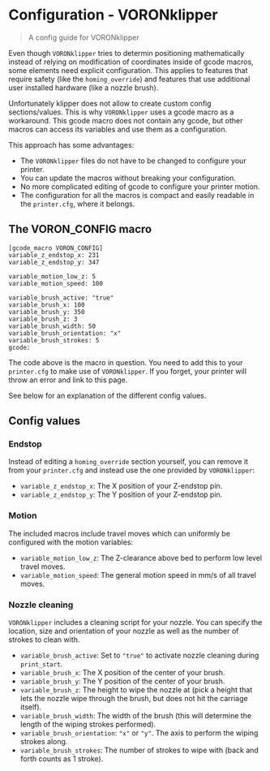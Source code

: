 # Configuration - VORONklipper
> A config guide for VORONklipper

Even though `VORONklipper` tries to determin positioning mathematically instead 
of relying on modification of coordinates inside of gcode macros, some elements 
need explicit configuration. This applies to features that require safety (like 
the `homing_override`) and features that use additional user installed hardware 
(like a nozzle brush).

Unfortunately klipper does not allow to create custom config sections/values. 
This is why `VORONklipper` uses a gcode macro as a workaround. This gcode macro 
does not contain any gcode, but other macros can access its variables and use 
them as a configuration.

This approach has some advantages:
- The `VORONklipper` files do not have to be changed to configure your printer.
- You can update the macros without breaking your configuration.
- No more complicated editing of gcode to configure your printer motion.
- The configuration for all the macros is compact and easily readable in the 
  `printer.cfg`, where it belongs.
  
## The VORON_CONFIG macro

```
[gcode_macro VORON_CONFIG]
variable_z_endstop_x: 231
variable_z_endstop_y: 347

variable_motion_low_z: 5
variable_motion_speed: 100

variable_brush_active: "true"
variable_brush_x: 100
variable_brush_y: 350
variable_brush_z: 3
variable_brush_width: 50
variable_brush_orientation: "x"
variable_brush_strokes: 5
gcode:
```

The code above is the macro in question. You need to add this to your 
`printer.cfg` to make use of `VORONklipper`. If you forget, 
your printer will throw an error and link to this page.

See below for an explanation of the different config values.

## Config values

### Endstop
Instead of editing a `homing_override` section yourself, you can remove it from 
your `printer.cfg` and instead use the one provided by `VORONklipper`:
- `variable_z_endstop_x`: The X position of your Z-endstop pin.
- `variable_z_endstop_y`: The Y position of your Z-endstop pin.

### Motion
The included macros include travel moves which can uniformly be configured with 
the motion variables:
- `variable_motion_low_z`: The Z-clearance above bed to perform low level 
   travel moves.
- `variable_motion_speed`: The general motion speed in mm/s of all travel moves.

### Nozzle cleaning
`VORONklipper` includes a cleaning script for your nozzle. You can specify 
the location, size and orientation of your nozzle as well as the number of 
strokes to clean with.

- `variable_brush_active`: Set to `"true"` to activate nozzle cleaning during 
`print_start`.
- `variable_brush_x`: The X position of the center of your brush.
- `variable_brush_y`: The Y position of the center of your brush.
- `variable_brush_z`: The height to wipe the nozzle at (pick a height that lets 
   the nozzle wipe through the brush, but does not hit the carriage itself).
- `variable_brush_width`: The width of the brush (this will determine the length 
   of the wiping strokes performed).
- `variable_brush_orientation`: `"x"` or `"y"`. The axis to perform the wiping 
  strokes along.
- `variable_brush_strokes`: The number of strokes to wipe with (back and forth 
  counts as 1 stroke).